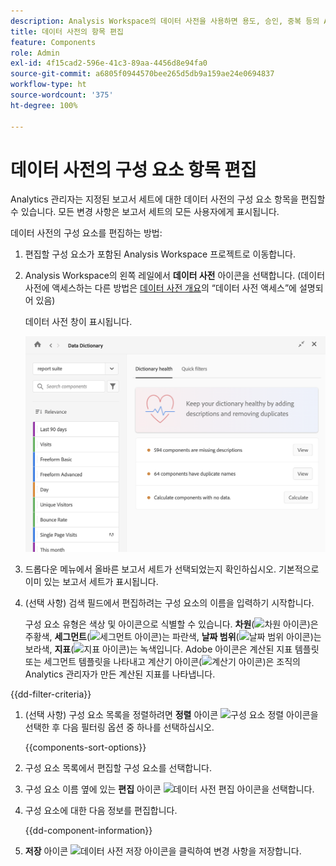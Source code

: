 ```yaml
---
description: Analysis Workspace의 데이터 사전을 사용하면 용도, 승인, 중복 등의 Analysis Workspace의 다양한 구성 요소를 분류하고 추적할 수 있습니다.
title: 데이터 사전의 항목 편집
feature: Components
role: Admin
exl-id: 4f15cad2-596e-41c3-89aa-4456d8e94fa0
source-git-commit: a6805f0944570bee265d5db9a159ae24e0694837
workflow-type: ht
source-wordcount: '375'
ht-degree: 100%

---
```


# 데이터 사전의 구성 요소 항목 편집

Analytics 관리자는 지정된 보고서 세트에 대한 데이터 사전의 구성 요소 항목을 편집할 수 있습니다. 모든 변경 사항은 보고서 세트의 모든 사용자에게 표시됩니다.

데이터 사전의 구성 요소를 편집하는 방법:

1. 편집할 구성 요소가 포함된 Analysis Workspace 프로젝트로 이동합니다.

1. Analysis Workspace의 왼쪽 레일에서 **데이터 사전** 아이콘을 선택합니다. (데이터 사전에 액세스하는 다른 방법은 [데이터 사전 개요](/help/analyze/analysis-workspace/components/data-dictionary/data-dictionary-overview.md)의 “데이터 사전 액세스”에 설명되어 있음)

   데이터 사전 창이 표시됩니다.

   ![데이터 사전 관리자 보기](assets/data-dictionary-admin.png)

1. 드롭다운 메뉴에서 올바른 보고서 세트가 선택되었는지 확인하십시오. 기본적으로 이미 있는 보고서 세트가 표시됩니다.

1. (선택 사항) 검색 필드에서 편집하려는 구성 요소의 이름을 입력하기 시작합니다.

   구성 요소 유형은 색상 및 아이콘으로 식별할 수 있습니다. **차원**(![차원 아이콘](https://spectrum.adobe.com/static/icons/workflow_18/Smock_Data_18_N.svg))은 주황색, **세그먼트**(![세그먼트 아이콘](https://spectrum.adobe.com/static/icons/workflow_18/Smock_Segmentation_18_N.svg))는 파란색, **날짜 범위**(![날짜 범위 아이콘](https://spectrum.adobe.com/static/icons/workflow_18/Smock_Calendar_18_N.svg))는 보라색, **지표**(![지표 아이콘](https://spectrum.adobe.com/static/icons/workflow_18/Smock_Event_18_N.svg))는 녹색입니다. Adobe 아이콘은 계산된 지표 템플릿 또는 세그먼트 템플릿을 나타내고 계산기 아이콘(![계산기 아이콘](https://spectrum.adobe.com/static/icons/workflow_18/Smock_Calculator_18_N.svg))은 조직의 Analytics 관리자가 만든 계산된 지표를 나타냅니다.

{{dd-filter-criteria}}

1. (선택 사항) 구성 요소 목록을 정렬하려면 **정렬** 아이콘 ![구성 요소 정렬 아이콘](https://spectrum.adobe.com/static/icons/workflow_18/Smock_SortOrderDown_18_N.svg)을 선택한 후 다음 필터링 옵션 중 하나를 선택하십시오.

   {{components-sort-options}}

1. 구성 요소 목록에서 편집할 구성 요소를 선택합니다.

1. 구성 요소 이름 옆에 있는 **편집** 아이콘 ![데이터 사전 편집 아이콘](https://spectrum.adobe.com/static/icons/workflow_18/Smock_Edit_18_N.svg)을 선택합니다.

1. 구성 요소에 대한 다음 정보를 편집합니다.

   {{dd-component-information}}

1. **저장** 아이콘 ![데이터 사전 저장 아이콘](https://spectrum.adobe.com/static/icons/workflow_18/Smock_SaveFloppy_18_N.svg)을 클릭하여 변경 사항을 저장합니다.
